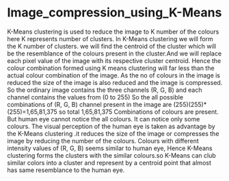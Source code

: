 # Image_compression_using_K-Means
K-Means clustering is used to reduce the image to K number of the colours here K represents number of clusters. 
In K-Means clustering we will form the K number of clusters. we will find the centroid of the cluster which will be the resemblance of 
the colours present in the cluster.And we will replace each pixel value of the image with its respective cluster centroid. 
Hence the colour combination formed using K means clustering will far less than the actual colour combination of the image.
As the no of colours in the image is reduced the size of the image is also reduced and the image is compressed.
So the ordinary image contains the three channels (R, G, B) and each channel contains the values from (0 to 255) 
So the all possible combinations of (R, G, B) channel present in the image are (255)(255)*(255)=1,65,81,375 so total 
1,65,81,375 Combinations of colours are present. But human eye cannot notice the all colours. It can notice only some colours.
The visual perception of the human eye is taken as advantage by the K-Means clustering .it reduces the size of the image or compresses 
the image by reducing the number of the colours. Colours with different intensity values of (R, G, B) seems similar to human eye,
Hence K-Means clustering forms the clusters with the similar colours.so K-Means can club similar colors into a cluster and represent by 
a centroid point that almost has same resemblance to the human eye.
